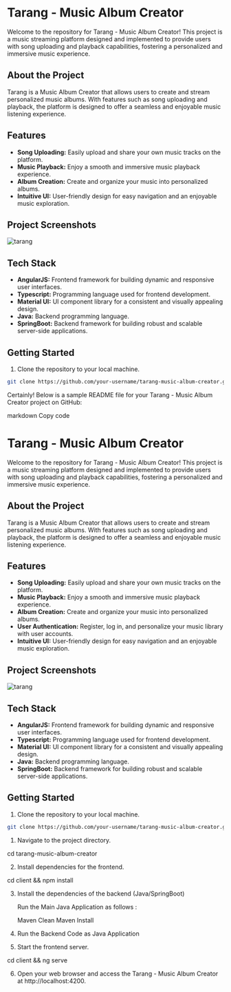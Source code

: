 # Tarang - Music Album Creator

Welcome to the repository for Tarang - Music Album Creator! This project is a music streaming platform designed and implemented to provide users with song uploading and playback capabilities, fostering a personalized and immersive music experience.

## About the Project

Tarang is a Music Album Creator that allows users to create and stream personalized music albums. With features such as song uploading and playback, the platform is designed to offer a seamless and enjoyable music listening experience.

## Features

- **Song Uploading:** Easily upload and share your own music tracks on the platform.
- **Music Playback:** Enjoy a smooth and immersive music playback experience.
- **Album Creation:** Create and organize your music into personalized albums.
- **Intuitive UI:** User-friendly design for easy navigation and an enjoyable music exploration.

## Project Screenshots

![tarang](https://github.com/anushka-srivastava22/my-portfolio/assets/67271376/aa8c84b2-5fc0-4794-a053-b8ef4088cdb5)


## Tech Stack

- **AngularJS:** Frontend framework for building dynamic and responsive user interfaces.
- **Typescript:** Programming language used for frontend development.
- **Material UI:** UI component library for a consistent and visually appealing design.
- **Java:** Backend programming language.
- **SpringBoot:** Backend framework for building robust and scalable server-side applications.

## Getting Started

1. Clone the repository to your local machine.

```bash
git clone https://github.com/your-username/tarang-music-album-creator.git
```


Certainly! Below is a sample README file for your Tarang - Music Album Creator project on GitHub:

markdown
Copy code
# Tarang - Music Album Creator

Welcome to the repository for Tarang - Music Album Creator! This project is a music streaming platform designed and implemented to provide users with song uploading and playback capabilities, fostering a personalized and immersive music experience.

## About the Project

Tarang is a Music Album Creator that allows users to create and stream personalized music albums. With features such as song uploading and playback, the platform is designed to offer a seamless and enjoyable music listening experience.

## Features

- **Song Uploading:** Easily upload and share your own music tracks on the platform.
- **Music Playback:** Enjoy a smooth and immersive music playback experience.
- **Album Creation:** Create and organize your music into personalized albums.
- **User Authentication:** Register, log in, and personalize your music library with user accounts.
- **Intuitive UI:** User-friendly design for easy navigation and an enjoyable music exploration.

## Project Screenshots

![tarang](https://github.com/anushka-srivastava22/my-portfolio/assets/67271376/aa8c84b2-5fc0-4794-a053-b8ef4088cdb5)

## Tech Stack

- **AngularJS:** Frontend framework for building dynamic and responsive user interfaces.
- **Typescript:** Programming language used for frontend development.
- **Material UI:** UI component library for a consistent and visually appealing design.
- **Java:** Backend programming language.
- **SpringBoot:** Backend framework for building robust and scalable server-side applications.

## Getting Started

1. Clone the repository to your local machine.

```bash
git clone https://github.com/your-username/tarang-music-album-creator.git

```
1. Navigate to the project directory.

  cd tarang-music-album-creator

2. Install dependencies for the frontend.

  cd client && npm install

3. Install the dependencies of the backend (Java/SpringBoot)

   Run the Main Java Application as follows :
   
   Maven Clean
   Maven Install
   
4. Run the Backend Code as Java Application
   
5. Start the frontend server.

  cd client && ng serve


6. Open your web browser and access the Tarang - Music Album Creator at http://localhost:4200.
